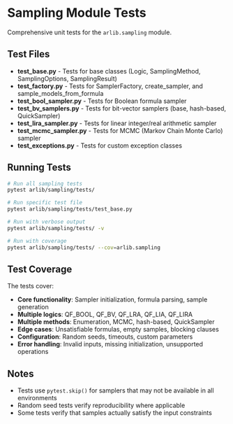# Sampling Module Tests

Comprehensive unit tests for the `arlib.sampling` module.

## Test Files

- **test_base.py** - Tests for base classes (Logic, SamplingMethod, SamplingOptions, SamplingResult)
- **test_factory.py** - Tests for SamplerFactory, create_sampler, and sample_models_from_formula
- **test_bool_sampler.py** - Tests for Boolean formula sampler
- **test_bv_samplers.py** - Tests for bit-vector samplers (base, hash-based, QuickSampler)
- **test_lira_sampler.py** - Tests for linear integer/real arithmetic sampler
- **test_mcmc_sampler.py** - Tests for MCMC (Markov Chain Monte Carlo) sampler
- **test_exceptions.py** - Tests for custom exception classes

## Running Tests

```bash
# Run all sampling tests
pytest arlib/sampling/tests/

# Run specific test file
pytest arlib/sampling/tests/test_base.py

# Run with verbose output
pytest arlib/sampling/tests/ -v

# Run with coverage
pytest arlib/sampling/tests/ --cov=arlib.sampling
```

## Test Coverage

The tests cover:
- **Core functionality**: Sampler initialization, formula parsing, sample generation
- **Multiple logics**: QF_BOOL, QF_BV, QF_LRA, QF_LIA, QF_LIRA
- **Multiple methods**: Enumeration, MCMC, hash-based, QuickSampler
- **Edge cases**: Unsatisfiable formulas, empty samples, blocking clauses
- **Configuration**: Random seeds, timeouts, custom parameters
- **Error handling**: Invalid inputs, missing initialization, unsupported operations

## Notes

- Tests use `pytest.skip()` for samplers that may not be available in all environments
- Random seed tests verify reproducibility where applicable
- Some tests verify that samples actually satisfy the input constraints

